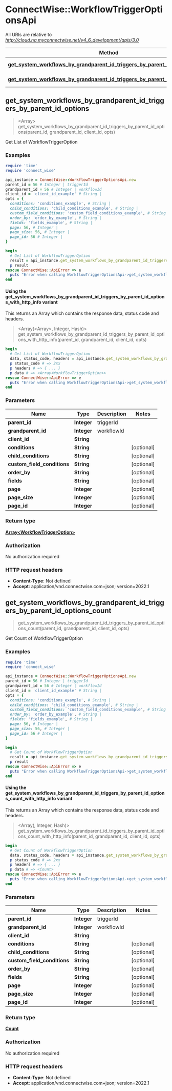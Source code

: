 # ConnectWise::WorkflowTriggerOptionsApi

All URIs are relative to *http://cloud.na.myconnectwise.net/v4_6_development/apis/3.0*

| Method | HTTP request | Description |
| ------ | ------------ | ----------- |
| [**get_system_workflows_by_grandparent_id_triggers_by_parent_id_options**](WorkflowTriggerOptionsApi.md#get_system_workflows_by_grandparent_id_triggers_by_parent_id_options) | **GET** /system/workflows/{grandparentId}/triggers/{parentId}/options | Get List of WorkflowTriggerOption |
| [**get_system_workflows_by_grandparent_id_triggers_by_parent_id_options_count**](WorkflowTriggerOptionsApi.md#get_system_workflows_by_grandparent_id_triggers_by_parent_id_options_count) | **GET** /system/workflows/{grandparentId}/triggers/{parentId}/options/count | Get Count of WorkflowTriggerOption |


## get_system_workflows_by_grandparent_id_triggers_by_parent_id_options

> <Array<WorkflowTriggerOption>> get_system_workflows_by_grandparent_id_triggers_by_parent_id_options(parent_id, grandparent_id, client_id, opts)

Get List of WorkflowTriggerOption

### Examples

```ruby
require 'time'
require 'connect_wise'

api_instance = ConnectWise::WorkflowTriggerOptionsApi.new
parent_id = 56 # Integer | triggerId
grandparent_id = 56 # Integer | workflowId
client_id = 'client_id_example' # String | 
opts = {
  conditions: 'conditions_example', # String | 
  child_conditions: 'child_conditions_example', # String | 
  custom_field_conditions: 'custom_field_conditions_example', # String | 
  order_by: 'order_by_example', # String | 
  fields: 'fields_example', # String | 
  page: 56, # Integer | 
  page_size: 56, # Integer | 
  page_id: 56 # Integer | 
}

begin
  # Get List of WorkflowTriggerOption
  result = api_instance.get_system_workflows_by_grandparent_id_triggers_by_parent_id_options(parent_id, grandparent_id, client_id, opts)
  p result
rescue ConnectWise::ApiError => e
  puts "Error when calling WorkflowTriggerOptionsApi->get_system_workflows_by_grandparent_id_triggers_by_parent_id_options: #{e}"
end
```

#### Using the get_system_workflows_by_grandparent_id_triggers_by_parent_id_options_with_http_info variant

This returns an Array which contains the response data, status code and headers.

> <Array(<Array<WorkflowTriggerOption>>, Integer, Hash)> get_system_workflows_by_grandparent_id_triggers_by_parent_id_options_with_http_info(parent_id, grandparent_id, client_id, opts)

```ruby
begin
  # Get List of WorkflowTriggerOption
  data, status_code, headers = api_instance.get_system_workflows_by_grandparent_id_triggers_by_parent_id_options_with_http_info(parent_id, grandparent_id, client_id, opts)
  p status_code # => 2xx
  p headers # => { ... }
  p data # => <Array<WorkflowTriggerOption>>
rescue ConnectWise::ApiError => e
  puts "Error when calling WorkflowTriggerOptionsApi->get_system_workflows_by_grandparent_id_triggers_by_parent_id_options_with_http_info: #{e}"
end
```

### Parameters

| Name | Type | Description | Notes |
| ---- | ---- | ----------- | ----- |
| **parent_id** | **Integer** | triggerId |  |
| **grandparent_id** | **Integer** | workflowId |  |
| **client_id** | **String** |  |  |
| **conditions** | **String** |  | [optional] |
| **child_conditions** | **String** |  | [optional] |
| **custom_field_conditions** | **String** |  | [optional] |
| **order_by** | **String** |  | [optional] |
| **fields** | **String** |  | [optional] |
| **page** | **Integer** |  | [optional] |
| **page_size** | **Integer** |  | [optional] |
| **page_id** | **Integer** |  | [optional] |

### Return type

[**Array&lt;WorkflowTriggerOption&gt;**](WorkflowTriggerOption.md)

### Authorization

No authorization required

### HTTP request headers

- **Content-Type**: Not defined
- **Accept**: application/vnd.connectwise.com+json; version=2022.1


## get_system_workflows_by_grandparent_id_triggers_by_parent_id_options_count

> <Count> get_system_workflows_by_grandparent_id_triggers_by_parent_id_options_count(parent_id, grandparent_id, client_id, opts)

Get Count of WorkflowTriggerOption

### Examples

```ruby
require 'time'
require 'connect_wise'

api_instance = ConnectWise::WorkflowTriggerOptionsApi.new
parent_id = 56 # Integer | triggerId
grandparent_id = 56 # Integer | workflowId
client_id = 'client_id_example' # String | 
opts = {
  conditions: 'conditions_example', # String | 
  child_conditions: 'child_conditions_example', # String | 
  custom_field_conditions: 'custom_field_conditions_example', # String | 
  order_by: 'order_by_example', # String | 
  fields: 'fields_example', # String | 
  page: 56, # Integer | 
  page_size: 56, # Integer | 
  page_id: 56 # Integer | 
}

begin
  # Get Count of WorkflowTriggerOption
  result = api_instance.get_system_workflows_by_grandparent_id_triggers_by_parent_id_options_count(parent_id, grandparent_id, client_id, opts)
  p result
rescue ConnectWise::ApiError => e
  puts "Error when calling WorkflowTriggerOptionsApi->get_system_workflows_by_grandparent_id_triggers_by_parent_id_options_count: #{e}"
end
```

#### Using the get_system_workflows_by_grandparent_id_triggers_by_parent_id_options_count_with_http_info variant

This returns an Array which contains the response data, status code and headers.

> <Array(<Count>, Integer, Hash)> get_system_workflows_by_grandparent_id_triggers_by_parent_id_options_count_with_http_info(parent_id, grandparent_id, client_id, opts)

```ruby
begin
  # Get Count of WorkflowTriggerOption
  data, status_code, headers = api_instance.get_system_workflows_by_grandparent_id_triggers_by_parent_id_options_count_with_http_info(parent_id, grandparent_id, client_id, opts)
  p status_code # => 2xx
  p headers # => { ... }
  p data # => <Count>
rescue ConnectWise::ApiError => e
  puts "Error when calling WorkflowTriggerOptionsApi->get_system_workflows_by_grandparent_id_triggers_by_parent_id_options_count_with_http_info: #{e}"
end
```

### Parameters

| Name | Type | Description | Notes |
| ---- | ---- | ----------- | ----- |
| **parent_id** | **Integer** | triggerId |  |
| **grandparent_id** | **Integer** | workflowId |  |
| **client_id** | **String** |  |  |
| **conditions** | **String** |  | [optional] |
| **child_conditions** | **String** |  | [optional] |
| **custom_field_conditions** | **String** |  | [optional] |
| **order_by** | **String** |  | [optional] |
| **fields** | **String** |  | [optional] |
| **page** | **Integer** |  | [optional] |
| **page_size** | **Integer** |  | [optional] |
| **page_id** | **Integer** |  | [optional] |

### Return type

[**Count**](Count.md)

### Authorization

No authorization required

### HTTP request headers

- **Content-Type**: Not defined
- **Accept**: application/vnd.connectwise.com+json; version=2022.1

